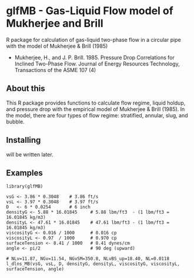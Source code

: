 # glfMB - Gas-Liquid Flow model of Mukherjee and Brill

R package for calculation of gas-liquid two-phase flow in a circular pipe with the model of Mukherjee &amp; Brill (1985) 

* Mukherjee, H., and J. P. Brill. 1985. Pressure Drop Correlations for Inclined Two-Phase Flow. Journal of Energy Resources Technology, Transactions of the ASME 107 (4)


## About this 

This R package provides functions to calculate flow regime, liquid holdup, and pressure drop with the empirical model of Mukherjee &amp; Brill (1985). In the model, there are four types of flow regime: stratified, annular, slug, and bubble. 



## Installing 

will be written later.

## Examples

```
library(glfMB)

vsG <- 3.86 * 0.3048    # 3.86 ft/s
vsL <- 3.97 * 0.3048    # 3.97 ft/s
D   <- 6 * 0.0254       # 6 inch
densityG <- 5.88 * 16.01845     # 5.88 lbm/ft3  - (1 lbm/ft3 = 16.01845 kg/m3)
densityL <- 47.61 * 16.01845    # 47.61 lbm/ft3 - (1 lbm/ft3 = 16.01845 kg/m3)
viscosityG <- 0.016 / 1000      # 0.016 cp
viscosityL <- 0.97  / 1000      # 0.970 cp
surfaceTension <- 8.41 / 1000   # 8.41 dynes/cm
angle <- pi/2                   # 90 deg (upward)

# NLv=11.87, NGv=11.54, NGvSM=350.8, NLvBS_up=18.40, NL=0.0118
l_dlns_MB(vsG, vsL, D, densityG, densityL, viscosityG, viscosityL, surfaceTension, angle)
```

